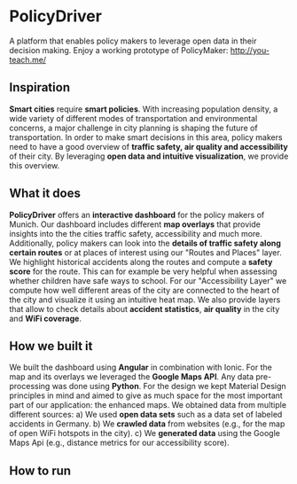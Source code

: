 # PolicyDriver
A platform that enables policy makers to leverage open data in their decision making.
Enjoy a working prototype of PolicyMaker: http://you-teach.me/

## Inspiration
**Smart cities** require **smart policies**. With increasing population density, a wide variety of different modes of transportation and environmental concerns, a major challenge in city planning is shaping the future of transportation. In order to make smart decisions in this area, policy makers need to have a good overview of **traffic safety, air quality and accessibility** of their city. By leveraging **open data and intuitive visualization**, we provide this overview.

## What it does
**PolicyDriver** offers an **interactive dashboard** for the policy makers of Munich. Our dashboard includes different **map overlays** that provide insights into the the cities traffic safety, accessibility and much more.
Additionally, policy makers can look into the **details of traffic safety along certain routes** or at places of interest using our "Routes and Places" layer. We highlight historical accidents along the routes and compute a **safety score** for the route. This can for example be very helpful when assessing whether children have safe ways to school.
For our "Accessibility Layer" we compute how well different areas of the city are connected to the heart of the city and visualize it using an intuitive heat map.
We also provide layers that allow to check details about **accident statistics**, **air quality** in the city and **WiFi coverage**.

## How we built it
We built the dashboard using **Angular** in combination with Ionic. For the map and its overlays we leveraged the **Google Maps API**.  Any data pre-processing was done using **Python**.
For the design we kept Material Design principles in mind and aimed to give as much space for the most important part of our application: the enhanced maps.
We obtained data from multiple different sources:
a) We used **open data sets** such as a data set of labeled accidents in Germany.
b) We **crawled data** from websites (e.g., for the map of open WiFi hotspots in the city).
c) We **generated data** using the Google Maps Api (e.g., distance metrics for our accessibility score).

## How to run
